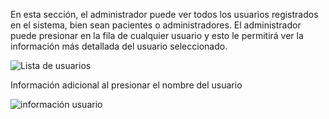 En esta sección, el administrador puede ver todos los usuarios registrados en el sistema, bien sean pacientes o administradores. El administrador puede presionar en la fila de cualquier usuario y esto le permitirá ver la información más detallada del usuario seleccionado.

![Lista de usuarios](https://s3-us-west-2.amazonaws.com/andarwiki/lista+de+usuarios.png)

Información adicional al presionar el nombre del usuario

![información usuario](https://s3-us-west-2.amazonaws.com/andarwiki/info_usuario.jpg)
